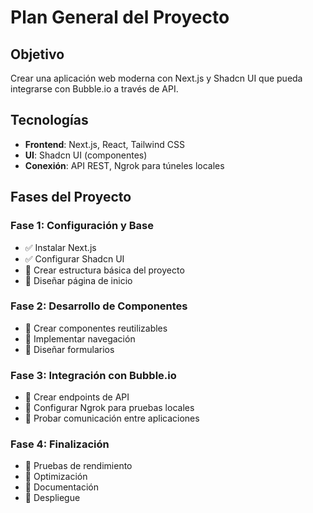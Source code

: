 # Plan General del Proyecto

## Objetivo
Crear una aplicación web moderna con Next.js y Shadcn UI que pueda integrarse con Bubble.io a través de API.

## Tecnologías
- **Frontend**: Next.js, React, Tailwind CSS
- **UI**: Shadcn UI (componentes)
- **Conexión**: API REST, Ngrok para túneles locales

## Fases del Proyecto

### Fase 1: Configuración y Base
- ✅ Instalar Next.js
- ✅ Configurar Shadcn UI
- 🔲 Crear estructura básica del proyecto
- 🔲 Diseñar página de inicio

### Fase 2: Desarrollo de Componentes
- 🔲 Crear componentes reutilizables
- 🔲 Implementar navegación
- 🔲 Diseñar formularios

### Fase 3: Integración con Bubble.io
- 🔲 Crear endpoints de API
- 🔲 Configurar Ngrok para pruebas locales
- 🔲 Probar comunicación entre aplicaciones

### Fase 4: Finalización
- 🔲 Pruebas de rendimiento
- 🔲 Optimización
- 🔲 Documentación
- 🔲 Despliegue 